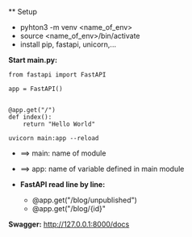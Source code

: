 ** Setup

- pyhton3 -m venv <name_of_env>
- source <name_of_env>/bin/activate
- install pip, fastapi, unicorn,...

**Start main.py:**
```
from fastapi import FastAPI

app = FastAPI()


@app.get("/")
def index():
    return "Hello World"
```

`uvicorn main:app --reload`
- ==> main: name of module
- ==> app: name of variable defined in main module


- **FastAPI read line by line:** 
  - @app.get("/blog/unpublished")
  - @app.get("/blog/{id}"

**Swagger:** http://127.0.0.1:8000/docs



